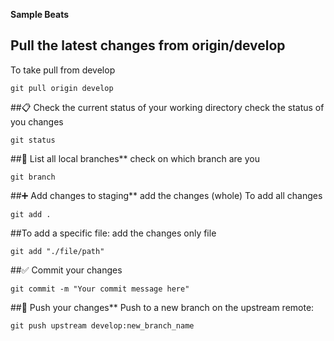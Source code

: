 **Sample Beats**

## Pull the latest changes from origin/develop
To take pull from develop

```
git pull origin develop
```

##📋 Check the current status of your working directory
check the status of you changes

```
git status
```

##🌿 List all local branches**
check on which branch are you

```
git branch
```

##➕ Add changes to staging**
add the changes (whole)
To add all changes

```
git add .
```

##To add a specific file:
add the changes only file

```
git add "./file/path"
```

##✅ Commit your changes

```
git commit -m "Your commit message here"
```

##🚀 Push your changes**
Push to a new branch on the upstream remote:

```
git push upstream develop:new_branch_name
```
